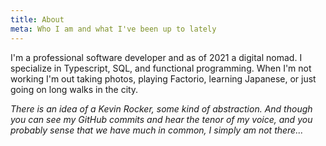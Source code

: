 ```yaml
---
title: About
meta: Who I am and what I've been up to lately
---
```


I'm a professional software developer and as of 2021 a digital nomad. I specialize in Typescript, SQL, and functional programming. When I'm not working I'm out taking photos, playing Factorio, learning Japanese, or just going on long walks in the city.

_There is an idea of a Kevin Rocker, some kind of abstraction. And though you can see my GitHub commits and hear the tenor of my voice, and you probably sense that we have much in common, I simply am not there..._
